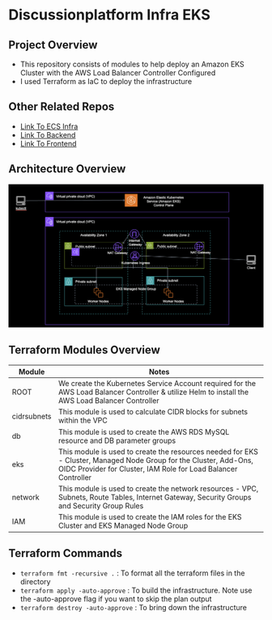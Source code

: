 # Discussionplatform Infra EKS

## Project Overview
- This repository consists of modules to help deploy an Amazon EKS Cluster with the AWS Load Balancer Controller Configured
- I used Terraform as IaC to deploy the infrastructure

## Other Related Repos
- [Link To ECS Infra](https://github.com/JasonPauldj/DiscussionPlatform_Infra)
- [Link To Backend](https://github.com/JasonPauldj/DiscussionPlatform_SpringBoot_Hibernate)
- [Link To Frontend](https://github.com/JasonPauldj/DiscussionPlatform_ReactJS)

## Architecture Overview
![Architecture](./media/architecture.png)

## Terraform Modules Overview

| Module | Notes |
| --- | ----------- |
| ROOT | We create the Kubernetes Service Account required for the AWS Load Balancer Controller & utilize Helm to install the AWS Load Balancer Controller |
| cidrsubnets | This module is used to calculate CIDR blocks for subnets within the VPC |
| db | This module is used to create the AWS RDS MySQL resource and DB parameter groups |
| eks | This module is used to create the resources needed for EKS - Cluster, Managed Node Group for the Cluster, Add-Ons, OIDC Provider for Cluster, IAM Role for Load Balancer Controller |
| network | This module is used to create the network resources - VPC, Subnets, Route Tables, Internet Gateway, Security Groups and Security Group Rules |
| IAM | This module is used to create the IAM roles for the EKS Cluster and EKS Managed Node Group |

## Terraform Commands
- `terraform fmt -recursive .` : To format all the terraform files in the directory
- `terraform apply -auto-approve` : To build the infrastructure. Note use the -auto-approve flag if you want to skip the plan output
- `terraform destroy -auto-approve` : To bring down the infrastructure